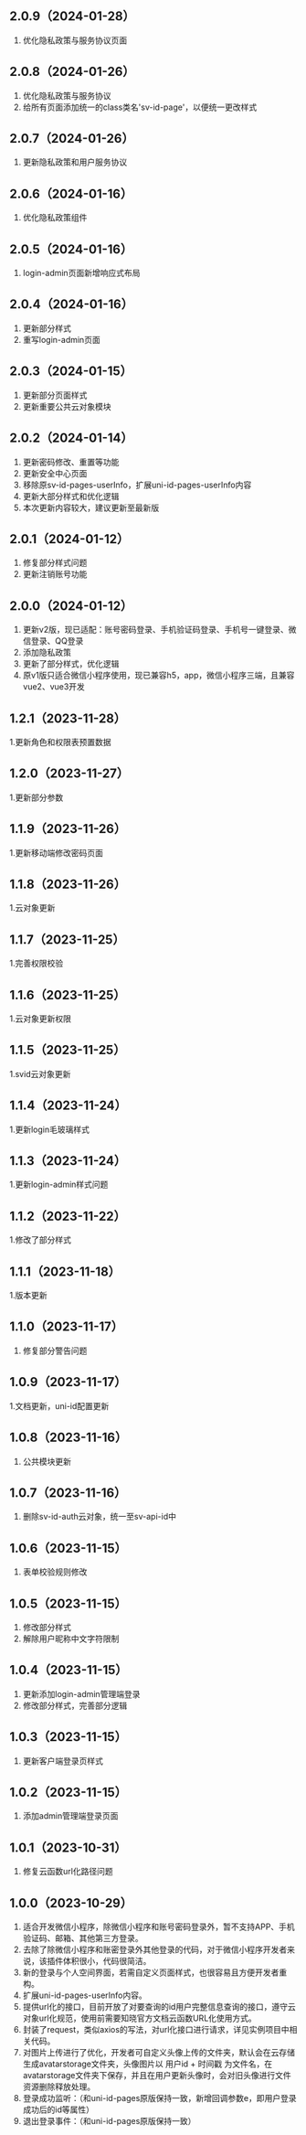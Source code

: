 ## 2.0.9（2024-01-28）
1. 优化隐私政策与服务协议页面
## 2.0.8（2024-01-26）
1. 优化隐私政策与服务协议
2. 给所有页面添加统一的class类名'sv-id-page'，以便统一更改样式
## 2.0.7（2024-01-26）
1. 更新隐私政策和用户服务协议
## 2.0.6（2024-01-16）
1. 优化隐私政策组件
## 2.0.5（2024-01-16）
1. login-admin页面新增响应式布局
## 2.0.4（2024-01-16）
1. 更新部分样式
2. 重写login-admin页面
## 2.0.3（2024-01-15）
1. 更新部分页面样式
2. 更新重要公共云对象模块
## 2.0.2（2024-01-14）
1. 更新密码修改、重置等功能
2. 更新安全中心页面
3. 移除原sv-id-pages-userInfo，扩展uni-id-pages-userInfo内容
4. 更新大部分样式和优化逻辑
5. 本次更新内容较大，建议更新至最新版
## 2.0.1（2024-01-12）
1. 修复部分样式问题
2. 更新注销账号功能
## 2.0.0（2024-01-12）
1. 更新v2版，现已适配：账号密码登录、手机验证码登录、手机号一键登录、微信登录、QQ登录
2. 添加隐私政策
3. 更新了部分样式，优化逻辑
4. 原v1版只适合微信小程序使用，现已兼容h5，app，微信小程序三端，且兼容vue2、vue3开发
## 1.2.1（2023-11-28）
1.更新角色和权限表预置数据
## 1.2.0（2023-11-27）
1.更新部分参数
## 1.1.9（2023-11-26）
1.更新移动端修改密码页面
## 1.1.8（2023-11-26）
1.云对象更新
## 1.1.7（2023-11-25）
1.完善权限校验
## 1.1.6（2023-11-25）
1.云对象更新权限
## 1.1.5（2023-11-25）
1.svid云对象更新
## 1.1.4（2023-11-24）
1.更新login毛玻璃样式
## 1.1.3（2023-11-24）
1.更新login-admin样式问题
## 1.1.2（2023-11-22）
1.修改了部分样式
## 1.1.1（2023-11-18）
1.版本更新
## 1.1.0（2023-11-17）
1. 修复部分警告问题
## 1.0.9（2023-11-17）
1.文档更新，uni-id配置更新
## 1.0.8（2023-11-16）
1. 公共模块更新
## 1.0.7（2023-11-16）
1. 删除sv-id-auth云对象，统一至sv-api-id中
## 1.0.6（2023-11-15）
1. 表单校验规则修改
## 1.0.5（2023-11-15）
1. 修改部分样式
2. 解除用户昵称中文字符限制
## 1.0.4（2023-11-15）
1. 更新添加login-admin管理端登录
2. 修改部分样式，完善部分逻辑
## 1.0.3（2023-11-15）
1. 更新客户端登录页样式
## 1.0.2（2023-11-15）
1. 添加admin管理端登录页面
## 1.0.1（2023-10-31）
1. 修复云函数url化路径问题
## 1.0.0（2023-10-29）
1. 适合开发微信小程序，除微信小程序和账号密码登录外，暂不支持APP、手机验证码、邮箱、其他第三方登录。
2. 去除了除微信小程序和账密登录外其他登录的代码，对于微信小程序开发者来说，该插件体积很小，代码很简洁。
3. 新的登录与个人空间界面，若需自定义页面样式，也很容易且方便开发者重构。
4. 扩展uni-id-pages-userInfo内容。
5. 提供url化的接口，目前开放了对要查询的id用户完整信息查询的接口，遵守云对象url化规范，使用前需要知晓官方文档云函数URL化使用方式。
6. 封装了request，类似axios的写法，对url化接口进行请求，详见实例项目中相关代码。
7. 对图片上传进行了优化，开发者可自定义头像上传的文件夹，默认会在云存储生成avatarstorage文件夹，头像图片以 用户id + 时间戳 为文件名，在avatarstorage文件夹下保存，并且在用户更新头像时，会对旧头像进行文件资源删除释放处理。
8. 登录成功监听：（和uni-id-pages原版保持一致，新增回调参数e，即用户登录成功后的id等属性）
9. 退出登录事件：（和uni-id-pages原版保持一致）
